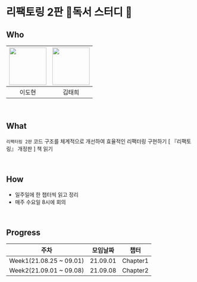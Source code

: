 # 리팩토링 2판 📖독서 스터디 📖

## Who

| [<img src="https://avatars.githubusercontent.com/ksmfou98" width="100">](https://github.com/ksmfou98) | [<img src="https://avatars.githubusercontent.com/godtaehee" width="100">](https://github.com/godtaehee) |
| :---------------------------------------------------------------------------------------------------: | :-----------------------------------------------------------------------------------------------------: |
|                                                이도현                                                 |                                                 김태희                                                  |

<br />

## What

`리팩터링 2판` 코드 구조를 체계적으로 개선하여 효율적인 리팩터링 구현하기 [ 『리팩토링』 개정판 ] 책 읽기

<br />

## How

- 일주일에 한 챕터씩 읽고 정리
- 매주 수요일 8시에 회의

<br />

## Progress

| 주차                    | 모임날짜 | 챕터     |
| ----------------------- | -------- | -------- |
| Week1(21.08.25 ~ 09.01) | 21.09.01 | Chapter1 |
| Week2(21.09.01 ~ 09.08) | 21.09.08 | Chapter2 |

